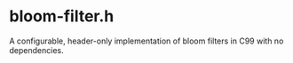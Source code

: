 # bloom-filter.h

A configurable, header-only implementation of bloom filters in C99
with no dependencies.
